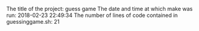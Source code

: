 The title of the project: guess game
The date and time at which make was run: 2018-02-23 22:49:34
The number of lines of code contained in guessinggame.sh:       21
